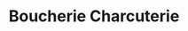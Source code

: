 ---
title: "Boucherie Charcuterie"
url: /saint-pierre-du-perray/boucherie-charcuterie/
shop: boucherie
---